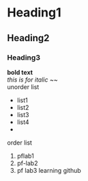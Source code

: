 # Heading1
## Heading2
### Heading3
**bold text**
<br/>
_this is for italic_
~~
<br/>
unorder list
<br/>
- list1
- list2
- list3
- list4
- <br/>
order list
<br/>
1. pflab1
2. pf-lab2
3. pf lab3
learning  github
